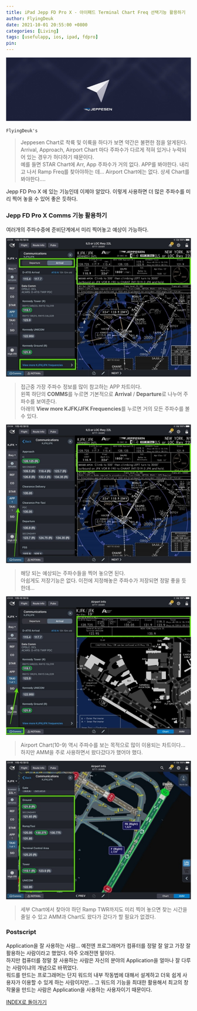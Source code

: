 ```yaml
---
title: iPad Jepp FD Pro X - 아이패드 Terminal Chart Freq 선택기능 활용하기
author: FlyingDeuk
date: 2021-10-01 20:55:00 +0800
categories: [Living]
tags: [usefulapp, ios, ipad, fdpro]
pin:
---
```


![jeppfd](/img/living/jeppfd/jeppfd0.jpg)

`FlyingDeuk's`
> Jeppesen Chart로 착륙 및 이륙을 하다가 보면 약간은 불편한 점을 알게된다. <br>
Arrival, Approach, Airport Chart 마다 주파수가 다르게 적혀 있거나 누락되어 있는 경우가 허다하기 때문이다. <br>
예를 들면 STAR Chart에 Arr, App 주파수가 거의 없다. APP를 봐야한다. 내리고 나서 Ramp Freq를 찾아야하는 데... Airport Chart에는 없다. 상세 Chart를 봐야한다....

Jepp FD Pro X 에 있는 기능인데 이제야 알았다. 이렇게 사용하면 더 많은 주파수를 미리 찍어 놓을 수 있어 좋은 듯하다.

### Jepp FD Pro X Comms 기능 활용하기
여러개의 주파수중에 준비단계에서 미리 찍어놓고 예상이 가능하다.

![jeppfd](/img/living/jeppfd/jeppfd-com3.jpg)

> 접근중 가장 주파수 정보를 많이 참고하는 APP 차트이다. <br>
왼쪽 하단의 **COMMS**를 누르면 기본적으로 **Arrival** / **Departure**로 나누어 주파수를 보여준다. <br>
아래의 **View more KJFK/JFK Frequencies**를 누르면 거의 모든 주파수를 볼 수 있다.

![jeppfd](/img/living/jeppfd/jeppfd-com2.jpg)
> 해당 되는 예상되는 주파수들을 찍어 놓으면 된다. <br>
아쉽게도 저장기능은 없다. 이전에 지정해놓은 주파수가 저장되면 정말 좋을 듯한데...


![jeppfd](/img/living/jeppfd/jeppfd-com1.jpg)
> Airport Chart(10-9) 역시 주파수를 보는 목적으로 많이 이용되는 차트이다... 하지만 AMM을 주로 사용하면서 왔다갔다가 했어야 했다.


![jeppfd](/img/living/jeppfd/jeppfd-com4.jpg)
> 세부 Chart에서 찾아야 하던 Ramp TWR까지도 미리 찍어 놓으면 찾는 시간을 줄일 수 있고 AMM과 Chart도 왔다가 갔다가 할 필요가 없겠다.

### Postscript
Application을 잘 사용하는 사람... 예전엔 프로그래머가 컴퓨터를 정말 잘 알고 가장 잘 활용하는 사람이라고 했었다. 아주 오래전엔 말이다. <br>
하지만 컴퓨터를 정말 잘 사용하는 사람은 자신의 분야의 Application을 얼마나 잘 다루는 사람이냐의 개념으로 바뀌었다. <br>
워드를 만드는 프로그래머는 단지 워드의 내부 작동법에 대해서 설계하고 더욱 쉽게 사용자가 이용할 수 있게 하는 사람이지만... 그 워드의 기능을 최대한 활용해서 최고의 창작물을 만드는 사람은 Application을 사용하는 사용자이기 때문이다.

[INDEX로 돌아가기](/posts/Ipad/)
